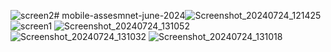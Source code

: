 ![screen2](https://github.com/user-attachments/assets/aba571df-145c-429a-a73d-53044064d4ad)# mobile-assesmnet-june-2024![Screenshot_20240724_121425](https://github.com/user-attachments/assets/85773a2c-89a7-4b7a-a686-07f34282df78)
![screen1](https://github.com/user-attachments/assets/39f0d389-743a-45c7-b1a9-23319377d5d6)
![Screenshot_20240724_131052](https://github.com/user-attachments/assets/65c21d6a-8d8b-4ce8-bfc5-a358d693989d)
![Screenshot_20240724_131032](https://github.com/user-attachments/assets/1a40c678-38e4-4bf0-b9ef-89c948a5f921)
![Screenshot_20240724_131018](https://github.com/user-attachments/assets/10169cbf-6389-433a-b26b-c1d08ee48a3b)
